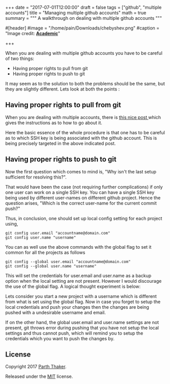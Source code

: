 +++
date = "2017-07-01T12:00:00"
draft = false
tags = ["github", "multiple accounts"]
title = "Managing multiple github accounts"
math = true
summary = """
A walkthrough on dealing with multiple github accounts
"""

#[header]
#image = "/home/pain/Downloads/chebyshev.png"
#caption = "Image credit: [**Academic**](https://github.com/gcushen/hugo-academic/)"

+++

When you are dealing with multiple github accounts you have to be careful of two things:

* Having proper rights to pull from git
* Having proper rights to push to git

It may seem as to the solution to both the problems should be the same, but they are slightly different. Lets look at both the points :

Having proper rights to pull from git
-------------------------------------

When you are dealing with multiple accounts, there is [ this nice post ](http://mherman.org/blog/2013/09/16/managing-multiple-github-accounts/#.WFKRwHV948o) which gives the instructions as to how to go about it.

Here the basic essence of the whole procedure is that one has to be careful as to which SSH key is being associated with the github account. This is being precisely targeted in the above indicated post.

Having proper rights to push to git
-----------------------------------

Now the first question which comes to mind is, "Why isn't the last setup sufficient for resolving this?". 

That would have been the case (not requiring further complications) if only one user can work on a single SSH key. You can have a single SSH key being used by different user-names on different github project. Hence the question arises, "Which is the correct user-name for the current commit push?"

Thus, in conclusion, one should set up local config setting for each project using,

```
git config user.email "accountname@domain.com"
git config user.name "username"

```

You can as well use the above commands with the global flag to set it common for all the projects as follows

```
git config --global user.email "accountname@domain.com"
git config --global user.name "username"
```

This will set the credentials for user.email and user.name as a backup option when the local setting are not present. However I would discourage the use of the global flag. A logical thought experiment is below: 

Lets consider you start a new project with a username which is different from what is set using the global flag. Now in case you forget to setup the local credentials and push your changes then the changes are being pushed with a undesirable username and email. 

If on the other hand, the global user.email and user.name settings are not present, git throws error during pushing that you have not setup the local settings and thus cannot push, which will remind you to setup the credentials which you want to push the changes by.

## License

Copyright 2017 [Parth Thaker](https://parththaker.github.io/).

Released under the [MIT](https://github.com/gcushen/hugo-academic/blob/master/LICENSE.md) license.
